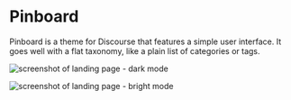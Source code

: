 # Pinboard

Pinboard is a theme for Discourse that features a simple user interface. It goes well with a flat taxonomy, like a plain list of categories or tags.

![screenshot of landing page - dark mode](https://user-images.githubusercontent.com/26887899/213835950-5a2a1c9d-dc95-4328-a1bf-108716dbe373.png)

![screenshot of landing page - bright mode](https://user-images.githubusercontent.com/26887899/213836146-07a9c286-685c-4565-99ba-34a4050f4660.png)


